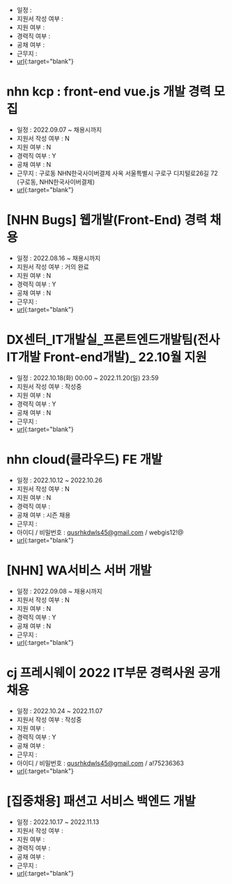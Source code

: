 #
- 일정 : 
- 지원서 작성 여부 : 
- 지원 여부 : 
- 경력직 여부 : 
- 공채 여부 : 
- 근무지 : 
- [url](){:target="blank"}

# nhn kcp : front-end vue.js 개발 경력 모집
- 일정 : 2022.09.07 ~ 채용시까지
- 지원서 작성 여부 : N
- 지원 여부 : N
- 경력직 여부 : Y
- 공채 여부 : N
- 근무지 : 구로동 NHN한국사이버결제 사옥 서울특별시 구로구 디지털로26길 72 (구로동, NHN한국사이버결제)
- [url](https://recruit.nhn.com/ent/recruitings/20002585){:target="blank"}

# [NHN Bugs] 웹개발(Front-End) 경력 채용
- 일정 : 2022.08.16 ~ 채용시까지
- 지원서 작성 여부 : 거의 완료
- 지원 여부 : N
- 경력직 여부 : Y
- 공채 여부 : N
- 근무지 : 
- [url](https://recruit.nhn.com/ent/recruitings/20002696){:target="blank"}

# DX센터_IT개발실_프론트엔드개발팀(전사IT개발 Front-end개발)_ 22.10월 지원
- 일정 : 2022.10.18(화) 00:00 ~ 2022.11.20(일) 23:59
- 지원서 작성 여부 : 작성중
- 지원 여부 : N
- 경력직 여부 : Y
- 공채 여부 : N
- 근무지 : 
- [url](https://cowayhr.recruiter.co.kr/app/jobnotice/view?systemKindCode=MRS2&jobnoticeSn=118970){:target="blank"}

# nhn cloud(클라우드) FE 개발
- 일정 : 2022.10.12 ~ 2022.10.26
- 지원서 작성 여부 : N
- 지원 여부 : N
- 경력직 여부 : 
- 공채 여부 : 시즌 채용
- 근무지 : 
- 아이디 / 비밀번호 : qusrhkdwls45@gmail.com / webgis12!@
- [url](https://www.nhncloud-seasonrecruit.com/dev){:target="blank"}

# [NHN] WA서비스 서버 개발
- 일정 :  2022.09.08 ~ 채용시까지
- 지원서 작성 여부 : N
- 지원 여부 : N
- 경력직 여부 : Y
- 공채 여부 : N
- 근무지 : 
- [url](https://recruit.nhn.com/ent/recruitings/20002735?classId=170){:target="blank"}

# cj 프레시웨이 2022 IT부문 경력사원 공개채용
- 일정 : 2022.10.24 ~ 2022.11.07
- 지원서 작성 여부 : 작성중
- 지원 여부 : 
- 경력직 여부 : Y
- 공채 여부 : 
- 근무지 : 
- 아이디 / 비밀번호 : qusrhkdwls45@gmail.com / a!75236363
- [url](https://mrecruit.cj.net/recruit/ko/recruit/recruit/detail.fo?zz_jo_num=7305){:target="blank"}

# [집중채용] 패션고 서비스 백엔드 개발
- 일정 : 2022.10.17 ~ 2022.11.13
- 지원서 작성 여부 : 
- 지원 여부 : 
- 경력직 여부 : 
- 공채 여부 : 
- 근무지 : 
- [url](https://recruit.nhn.com/ent/recruitings/20002401){:target="blank"}










